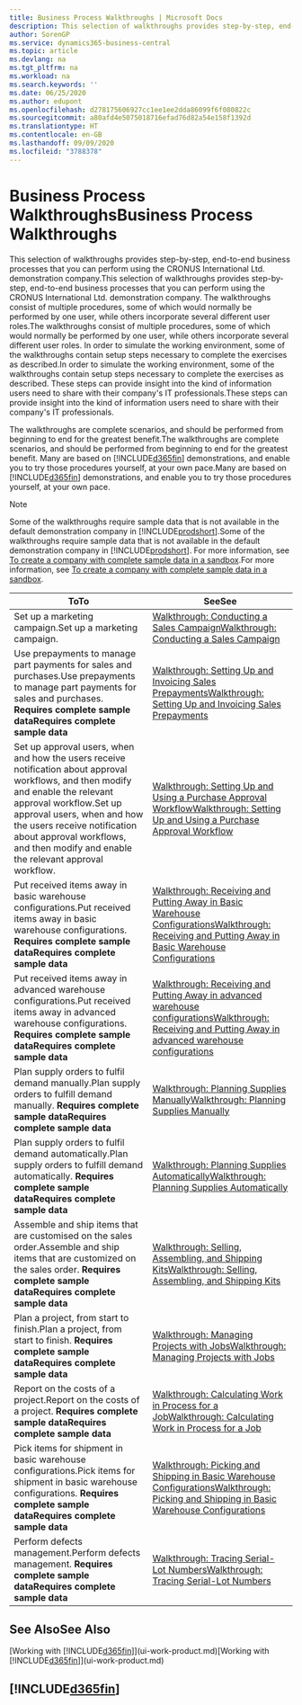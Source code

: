 ```yaml
---
title: Business Process Walkthroughs | Microsoft Docs
description: This selection of walkthroughs provides step-by-step, end-to-end business processes that you can perform using the CRONUS International Ltd. demonstration company. The walkthroughs consist of multiple procedures, some of which would normally be performed by one user, while others incorporate several different user roles. In order to simulate the working environment, some of the walkthroughs contain setup steps necessary to complete the exercises as described. These steps can provide insight into the kind of information users need to share with their company's IT professionals.
author: SorenGP
ms.service: dynamics365-business-central
ms.topic: article
ms.devlang: na
ms.tgt_pltfrm: na
ms.workload: na
ms.search.keywords: ''
ms.date: 06/25/2020
ms.author: edupont
ms.openlocfilehash: d278175606927cc1ee1ee2dda86099f6f080822c
ms.sourcegitcommit: a80afd4e5075018716efad76d82a54e158f1392d
ms.translationtype: HT
ms.contentlocale: en-GB
ms.lasthandoff: 09/09/2020
ms.locfileid: "3788378"
---
```

# <a name="business-process-walkthroughs"></a><span data-ttu-id="c23ea-106">Business Process Walkthroughs</span><span class="sxs-lookup"><span data-stu-id="c23ea-106">Business Process Walkthroughs</span></span>

<span data-ttu-id="c23ea-107">This selection of walkthroughs provides step-by-step, end-to-end business processes that you can perform using the CRONUS International Ltd. demonstration company.</span><span class="sxs-lookup"><span data-stu-id="c23ea-107">This selection of walkthroughs provides step-by-step, end-to-end business processes that you can perform using the CRONUS International Ltd. demonstration company.</span></span> <span data-ttu-id="c23ea-108">The walkthroughs consist of multiple procedures, some of which would normally be performed by one user, while others incorporate several different user roles.</span><span class="sxs-lookup"><span data-stu-id="c23ea-108">The walkthroughs consist of multiple procedures, some of which would normally be performed by one user, while others incorporate several different user roles.</span></span> <span data-ttu-id="c23ea-109">In order to simulate the working environment, some of the walkthroughs contain setup steps necessary to complete the exercises as described.</span><span class="sxs-lookup"><span data-stu-id="c23ea-109">In order to simulate the working environment, some of the walkthroughs contain setup steps necessary to complete the exercises as described.</span></span> <span data-ttu-id="c23ea-110">These steps can provide insight into the kind of information users need to share with their company's IT professionals.</span><span class="sxs-lookup"><span data-stu-id="c23ea-110">These steps can provide insight into the kind of information users need to share with their company's IT professionals.</span></span>  

 <span data-ttu-id="c23ea-111">The walkthroughs are complete scenarios, and should be performed from beginning to end for the greatest benefit.</span><span class="sxs-lookup"><span data-stu-id="c23ea-111">The walkthroughs are complete scenarios, and should be performed from beginning to end for the greatest benefit.</span></span> <span data-ttu-id="c23ea-112">Many are based on [!INCLUDE[d365fin](includes/d365fin_md.md)] demonstrations, and enable you to try those procedures yourself, at your own pace.</span><span class="sxs-lookup"><span data-stu-id="c23ea-112">Many are based on [!INCLUDE[d365fin](includes/d365fin_md.md)] demonstrations, and enable you to try those procedures yourself, at your own pace.</span></span>  

> [!NOTE]
> <span data-ttu-id="c23ea-113">Some of the walkthroughs require sample data that is not available in the default demonstration company in [!INCLUDE[prodshort](includes/prodshort.md)].</span><span class="sxs-lookup"><span data-stu-id="c23ea-113">Some of the walkthroughs require sample data that is not available in the default demonstration company in [!INCLUDE[prodshort](includes/prodshort.md)].</span></span> <span data-ttu-id="c23ea-114">For more information, see [To create a company with complete sample data in a sandbox](across-how-create-sandbox-environment.md#to-create-a-company-with-complete-sample-data-in-a-sandbox).</span><span class="sxs-lookup"><span data-stu-id="c23ea-114">For more information, see [To create a company with complete sample data in a sandbox](across-how-create-sandbox-environment.md#to-create-a-company-with-complete-sample-data-in-a-sandbox).</span></span>

|<span data-ttu-id="c23ea-115">To</span><span class="sxs-lookup"><span data-stu-id="c23ea-115">To</span></span>|<span data-ttu-id="c23ea-116">See</span><span class="sxs-lookup"><span data-stu-id="c23ea-116">See</span></span>|  
|--------|---------|  
|<span data-ttu-id="c23ea-117">Set up a marketing campaign.</span><span class="sxs-lookup"><span data-stu-id="c23ea-117">Set up a marketing campaign.</span></span>|[<span data-ttu-id="c23ea-118">Walkthrough: Conducting a Sales Campaign</span><span class="sxs-lookup"><span data-stu-id="c23ea-118">Walkthrough: Conducting a Sales Campaign</span></span>](walkthrough-conducting-a-sales-campaign.md)|  
|<span data-ttu-id="c23ea-119">Use prepayments to manage part payments for sales and purchases.</span><span class="sxs-lookup"><span data-stu-id="c23ea-119">Use prepayments to manage part payments for sales and purchases.</span></span> <span data-ttu-id="c23ea-120">**Requires complete sample data**</span><span class="sxs-lookup"><span data-stu-id="c23ea-120">**Requires complete sample data**</span></span> |[<span data-ttu-id="c23ea-121">Walkthrough: Setting Up and Invoicing Sales Prepayments</span><span class="sxs-lookup"><span data-stu-id="c23ea-121">Walkthrough: Setting Up and Invoicing Sales Prepayments</span></span>](walkthrough-setting-up-and-invoicing-sales-prepayments.md)|  
|<span data-ttu-id="c23ea-122">Set up approval users, when and how the users receive notification about approval workflows, and then modify and enable the relevant approval workflow.</span><span class="sxs-lookup"><span data-stu-id="c23ea-122">Set up approval users, when and how the users receive notification about approval workflows, and then modify and enable the relevant approval workflow.</span></span>|[<span data-ttu-id="c23ea-123">Walkthrough: Setting Up and Using a Purchase Approval Workflow</span><span class="sxs-lookup"><span data-stu-id="c23ea-123">Walkthrough: Setting Up and Using a Purchase Approval Workflow</span></span>](walkthrough-setting-up-and-using-a-purchase-approval-workflow.md)|  
|<span data-ttu-id="c23ea-124">Put received items away in basic warehouse configurations.</span><span class="sxs-lookup"><span data-stu-id="c23ea-124">Put received items away in basic warehouse configurations.</span></span> <span data-ttu-id="c23ea-125">**Requires complete sample data**</span><span class="sxs-lookup"><span data-stu-id="c23ea-125">**Requires complete sample data**</span></span>|[<span data-ttu-id="c23ea-126">Walkthrough: Receiving and Putting Away in Basic Warehouse Configurations</span><span class="sxs-lookup"><span data-stu-id="c23ea-126">Walkthrough: Receiving and Putting Away in Basic Warehouse Configurations</span></span>](walkthrough-receiving-and-putting-away-in-basic-warehousing.md)|  
|<span data-ttu-id="c23ea-127">Put received items away in advanced warehouse configurations.</span><span class="sxs-lookup"><span data-stu-id="c23ea-127">Put received items away in advanced warehouse configurations.</span></span> <span data-ttu-id="c23ea-128">**Requires complete sample data**</span><span class="sxs-lookup"><span data-stu-id="c23ea-128">**Requires complete sample data**</span></span>|[<span data-ttu-id="c23ea-129">Walkthrough: Receiving and Putting Away in advanced warehouse configurations</span><span class="sxs-lookup"><span data-stu-id="c23ea-129">Walkthrough: Receiving and Putting Away in advanced warehouse configurations</span></span>](walkthrough-receiving-and-putting-away-in-advanced-warehousing.md)|  
|<span data-ttu-id="c23ea-130">Plan supply orders to fulfil demand manually.</span><span class="sxs-lookup"><span data-stu-id="c23ea-130">Plan supply orders to fulfill demand manually.</span></span> <span data-ttu-id="c23ea-131">**Requires complete sample data**</span><span class="sxs-lookup"><span data-stu-id="c23ea-131">**Requires complete sample data**</span></span>|[<span data-ttu-id="c23ea-132">Walkthrough: Planning Supplies Manually</span><span class="sxs-lookup"><span data-stu-id="c23ea-132">Walkthrough: Planning Supplies Manually</span></span>](walkthrough-planning-supplies-manually.md)|  
|<span data-ttu-id="c23ea-133">Plan supply orders to fulfil demand automatically.</span><span class="sxs-lookup"><span data-stu-id="c23ea-133">Plan supply orders to fulfill demand automatically.</span></span> <span data-ttu-id="c23ea-134">**Requires complete sample data**</span><span class="sxs-lookup"><span data-stu-id="c23ea-134">**Requires complete sample data**</span></span>|[<span data-ttu-id="c23ea-135">Walkthrough: Planning Supplies Automatically</span><span class="sxs-lookup"><span data-stu-id="c23ea-135">Walkthrough: Planning Supplies Automatically</span></span>](walkthrough-planning-supplies-automatically.md)|  
|<span data-ttu-id="c23ea-136">Assemble and ship items that are customised on the sales order.</span><span class="sxs-lookup"><span data-stu-id="c23ea-136">Assemble and ship items that are customized on the sales order.</span></span> <span data-ttu-id="c23ea-137">**Requires complete sample data**</span><span class="sxs-lookup"><span data-stu-id="c23ea-137">**Requires complete sample data**</span></span>|[<span data-ttu-id="c23ea-138">Walkthrough: Selling, Assembling, and Shipping Kits</span><span class="sxs-lookup"><span data-stu-id="c23ea-138">Walkthrough: Selling, Assembling, and Shipping Kits</span></span>](walkthrough-selling-assembling-and-shipping-kits.md)|  
|<span data-ttu-id="c23ea-139">Plan a project, from start to finish.</span><span class="sxs-lookup"><span data-stu-id="c23ea-139">Plan a project, from start to finish.</span></span> <span data-ttu-id="c23ea-140">**Requires complete sample data**</span><span class="sxs-lookup"><span data-stu-id="c23ea-140">**Requires complete sample data**</span></span>|[<span data-ttu-id="c23ea-141">Walkthrough: Managing Projects with Jobs</span><span class="sxs-lookup"><span data-stu-id="c23ea-141">Walkthrough: Managing Projects with Jobs</span></span>](walkthrough-managing-projects-with-jobs.md)|  
|<span data-ttu-id="c23ea-142">Report on the costs of a project.</span><span class="sxs-lookup"><span data-stu-id="c23ea-142">Report on the costs of a project.</span></span> <span data-ttu-id="c23ea-143">**Requires complete sample data**</span><span class="sxs-lookup"><span data-stu-id="c23ea-143">**Requires complete sample data**</span></span>|[<span data-ttu-id="c23ea-144">Walkthrough: Calculating Work in Process for a Job</span><span class="sxs-lookup"><span data-stu-id="c23ea-144">Walkthrough: Calculating Work in Process for a Job</span></span>](walkthrough-calculating-work-in-process-for-a-job.md)|  
|<span data-ttu-id="c23ea-145">Pick items for shipment in basic warehouse configurations.</span><span class="sxs-lookup"><span data-stu-id="c23ea-145">Pick items for shipment in basic warehouse configurations.</span></span> <span data-ttu-id="c23ea-146">**Requires complete sample data**</span><span class="sxs-lookup"><span data-stu-id="c23ea-146">**Requires complete sample data**</span></span>|[<span data-ttu-id="c23ea-147">Walkthrough: Picking and Shipping in Basic Warehouse Configurations</span><span class="sxs-lookup"><span data-stu-id="c23ea-147">Walkthrough: Picking and Shipping in Basic Warehouse Configurations</span></span>](walkthrough-picking-and-shipping-in-basic-warehousing.md)|  
|<span data-ttu-id="c23ea-148">Perform defects management.</span><span class="sxs-lookup"><span data-stu-id="c23ea-148">Perform defects management.</span></span> <span data-ttu-id="c23ea-149">**Requires complete sample data**</span><span class="sxs-lookup"><span data-stu-id="c23ea-149">**Requires complete sample data**</span></span>|[<span data-ttu-id="c23ea-150">Walkthrough: Tracing Serial-Lot Numbers</span><span class="sxs-lookup"><span data-stu-id="c23ea-150">Walkthrough: Tracing Serial-Lot Numbers</span></span>](walkthrough-tracing-serial-lot-numbers.md)|  

## <a name="see-also"></a><span data-ttu-id="c23ea-151">See Also</span><span class="sxs-lookup"><span data-stu-id="c23ea-151">See Also</span></span>

<span data-ttu-id="c23ea-152">[Working with [!INCLUDE[d365fin](includes/d365fin_md.md)]](ui-work-product.md)</span><span class="sxs-lookup"><span data-stu-id="c23ea-152">[Working with [!INCLUDE[d365fin](includes/d365fin_md.md)]](ui-work-product.md)</span></span>  

## [!INCLUDE[d365fin](includes/free_trial_md.md)]  
